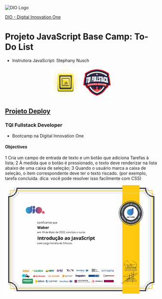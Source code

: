 <img alt="DIO Logo" title="DIO logo" width="100px" src="https://hermes.digitalinnovation.one/assets/diome/logo.svg">  
  
[DIO - Digital Innovation One](https://web.dio.me)  

# Projeto JavaScript Base Camp: To-Do List 
- Instrutora JavaScript: Stephany Nusch 
  
<div align="center">
<img alt="Base camp JavaScript Course badge" title="Base camp JavaScript Course badge" width="100px" src="coursebadge.png">
<img alt="Bootcamp Badge" title="Bootcamp Badge" width="100px" src="TQIbadge.png">

</div>

  
## [Projeto Deploy](https://github.com/malanski/toDoList/)
 
### TQI Fullstack Developer
- Bootcamp na Digital Innovation One  

#### Objectives
  
1 Cria um campo de entrada de texto e um botão que adiciona Tarefas à lista;
2 À medida que o botão é pressionado, o texto deve renderizar na lista abaixo de uma caixa de seleção;
3 Quando o usuário marca a caixa de seleção, o item correspondente deve ter o texto riscado. (por exemplo, tarefa concluída. dica: você pode resolver isso facilmente com CSS)
    
<div align="center">
<img width="520px" alt="Certificado do Curso de JavaScript no Bootcamp da TQI" title="Certificado do Curso de JavaScript no Bootcamp da TQI" src="CertificationDIO.jpg">
</div>
